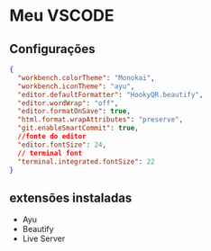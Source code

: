 # Meu VSCODE

## Configurações
```json
{
  "workbench.colorTheme": "Monokai",
  "workbench.iconTheme": "ayu",
  "editor.defaultFormatter": "HookyQR.beautify",
  "editor.wordWrap": "off",
  "editor.formatOnSave": true,
  "html.format.wrapAttributes": "preserve",
  "git.enableSmartCommit": true,
  //fonte do editor
  "editor.fontSize": 24,
  // terminal font
  "terminal.integrated.fontSize": 22
}
```


## extensões instaladas

- Ayu
- Beautify
- Live Server
